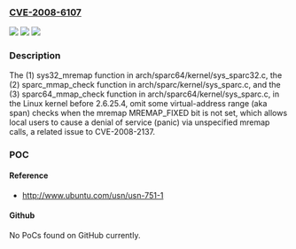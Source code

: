### [CVE-2008-6107](https://cve.mitre.org/cgi-bin/cvename.cgi?name=CVE-2008-6107)
![](https://img.shields.io/static/v1?label=Product&message=n%2Fa&color=blue)
![](https://img.shields.io/static/v1?label=Version&message=n%2Fa&color=blue)
![](https://img.shields.io/static/v1?label=Vulnerability&message=n%2Fa&color=brighgreen)

### Description

The (1) sys32_mremap function in arch/sparc64/kernel/sys_sparc32.c, the (2) sparc_mmap_check function in arch/sparc/kernel/sys_sparc.c, and the (3) sparc64_mmap_check function in arch/sparc64/kernel/sys_sparc.c, in the Linux kernel before 2.6.25.4, omit some virtual-address range (aka span) checks when the mremap MREMAP_FIXED bit is not set, which allows local users to cause a denial of service (panic) via unspecified mremap calls, a related issue to CVE-2008-2137.

### POC

#### Reference
- http://www.ubuntu.com/usn/usn-751-1

#### Github
No PoCs found on GitHub currently.

